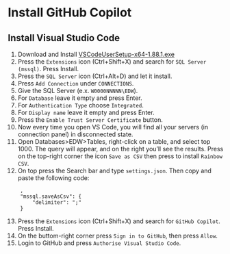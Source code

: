 # Install GitHub Copilot

## Install Visual Studio Code

1. Download and Install [VSCodeUserSetup-x64-1.88.1.exe](https://code.visualstudio.com/Download)
2. Press the `Extensions` icon (Ctrl+Shift+X) and search for `SQL Server (mssql)`. Press Install.
3. Press the `SQL Server` icon (Ctrl+Alt+D) and let it install.
4. Press `Add Connection` under `CONNECTIONS`.
5. Give the SQL Server (e.x. `W0000NNNNN\EDW`).
6. For `Database` leave it empty and press Enter.
7. For `Authentication Type` choose `Integrated`.
8. For `Display name` leave it empty and press Enter.
9. Press the `Enable Trust Server Certificate` button.
10. Now every time you open VS Code, you will find all your servers (in connection panel) in disconnected state.
11. Open Databases>EDW>Tables, right-click on a table, and select top 1000. The query will appear, and on the right you’ll see the results. Press on the top-right corner the icon `Save as CSV` then press to install `Rainbow CSV`.
12. On top press the Search bar and type `settings.json`. Then copy and paste the following code:
```
    ,
    "mssql.saveAsCsv": {
        "delimiter": ";"
    }
```
13. Press the `Extensions` icon (Ctrl+Shift+X) and search for `GitHub Copilot`. Press Install.
14. On the buttom-right corner press `Sign in to GitHub`, then press `Allow`.
15. Login to GitHub and press `Authorise Visual Studio Code`.

